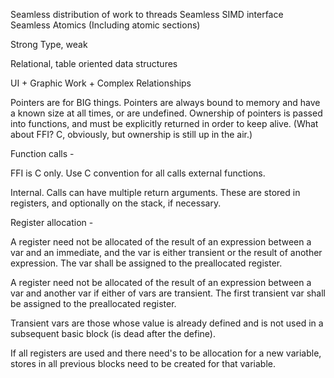 Seamless distribution of work to threads
Seamless SIMD interface 
Seamless Atomics (Including atomic sections)

Strong Type, weak

Relational, table oriented data structures

UI + Graphic Work + Complex Relationships

Pointers are for BIG things. Pointers are always bound to memory and have a known size at all times, or are undefined. Ownership of pointers is passed
into functions, and must be explicitly returned in order to keep alive. (What about FFI? C, obviously, but ownership is still up in the air.) 






Function calls - 

  FFI is C only. Use C convention for all calls external functions. 

  Internal. Calls can have multiple return arguments. These are stored in registers, and optionally on the stack, if necessary.
 

 Register allocation - 

A register need not be allocated of the result of an expression between a var and an immediate, and the var is either transient or the result of another expression. The var shall be assigned to the preallocated register. 

A register need not be allocated of the result of an expression between a var and another var if either of vars are transient. The first transient var shall be assigned to the preallocated register. 

Transient vars are those whose value is already defined and is not used in a subsequent basic block (is dead after the define).

If all registers are used and there need's to be allocation for a new variable, stores in all previous blocks need to be created for that variable.
